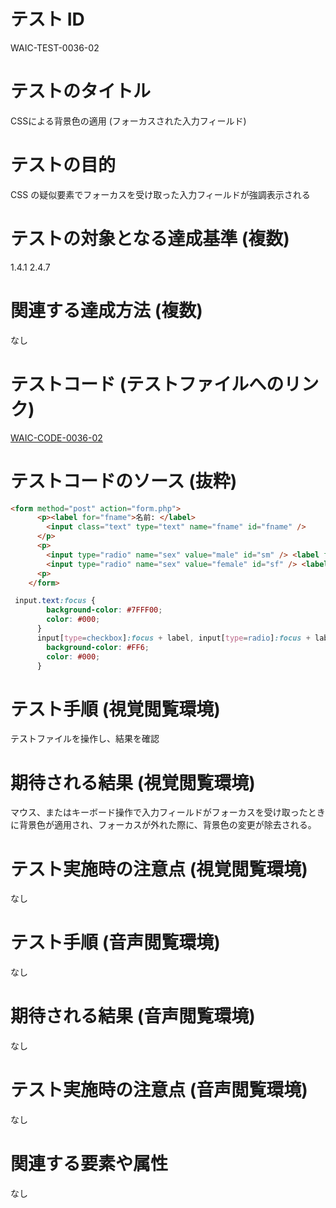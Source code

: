 # テスト ID
WAIC-TEST-0036-02

# テストのタイトル
CSSによる背景色の適用 (フォーカスされた入力フィールド)

# テストの目的
CSS の疑似要素でフォーカスを受け取った入力フィールドが強調表示される

# テストの対象となる達成基準 (複数)
1.4.1
2.4.7

# 関連する達成方法 (複数)
なし

# テストコード (テストファイルへのリンク)
[WAIC-CODE-0036-02](https://waic.github.io/as_test/WAIC-CODE/WAIC-CODE-0036-02.html)

# テストコードのソース (抜粋)
```HTML
<form method="post" action="form.php">
      <p><label for="fname">名前: </label>
        <input class="text" type="text" name="fname" id="fname" />
      </p>
      <p>
        <input type="radio" name="sex" value="male" id="sm" /> <label for="sm">男性</label><br />
        <input type="radio" name="sex" value="female" id="sf" /> <label for="sf">女性</label>
      <p>
    </form>
```

```CSS
 input.text:focus {
        background-color: #7FFF00; 
        color: #000;
      }
      input[type=checkbox]:focus + label, input[type=radio]:focus + label {
        background-color: #FF6; 
        color: #000; 
      }
```

# テスト手順 (視覚閲覧環境)
テストファイルを操作し、結果を確認

# 期待される結果 (視覚閲覧環境)
マウス、またはキーボード操作で入力フィールドがフォーカスを受け取ったときに背景色が適用され、フォーカスが外れた際に、背景色の変更が除去される。

# テスト実施時の注意点 (視覚閲覧環境)
なし

# テスト手順 (音声閲覧環境)
なし

# 期待される結果 (音声閲覧環境)
なし

# テスト実施時の注意点 (音声閲覧環境)
なし

# 関連する要素や属性
なし
